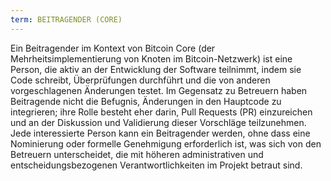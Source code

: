 ```yaml
---
term: BEITRAGENDER (CORE)
---
```


Ein Beitragender im Kontext von Bitcoin Core (der Mehrheitsimplementierung von Knoten im Bitcoin-Netzwerk) ist eine Person, die aktiv an der Entwicklung der Software teilnimmt, indem sie Code schreibt, Überprüfungen durchführt und die von anderen vorgeschlagenen Änderungen testet. Im Gegensatz zu Betreuern haben Beitragende nicht die Befugnis, Änderungen in den Hauptcode zu integrieren; ihre Rolle besteht eher darin, Pull Requests (PR) einzureichen und an der Diskussion und Validierung dieser Vorschläge teilzunehmen. Jede interessierte Person kann ein Beitragender werden, ohne dass eine Nominierung oder formelle Genehmigung erforderlich ist, was sich von den Betreuern unterscheidet, die mit höheren administrativen und entscheidungsbezogenen Verantwortlichkeiten im Projekt betraut sind.